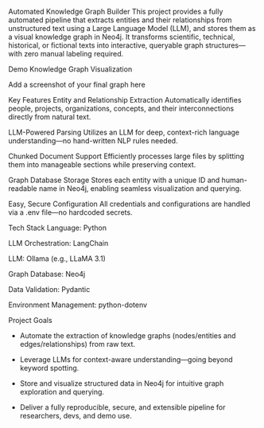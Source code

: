 Automated Knowledge Graph Builder
This project provides a fully automated pipeline that extracts entities and their relationships from unstructured text using a Large Language Model (LLM), and stores them as a visual knowledge graph in Neo4j. It transforms scientific, technical, historical, or fictional texts into interactive, queryable graph structures—with zero manual labeling required.

 Demo
Knowledge Graph Visualization

Add a screenshot of your final graph here

 Key Features
Entity and Relationship Extraction
Automatically identifies people, projects, organizations, concepts, and their interconnections directly from natural text.

LLM-Powered Parsing
Utilizes an LLM for deep, context-rich language understanding—no hand-written NLP rules needed.

Chunked Document Support
Efficiently processes large files by splitting them into manageable sections while preserving context.

Graph Database Storage
Stores each entity with a unique ID and human-readable name in Neo4j, enabling seamless visualization and querying.

Easy, Secure Configuration
All credentials and configurations are handled via a .env file—no hardcoded secrets.

 Tech Stack
Language: Python

LLM Orchestration: LangChain

LLM: Ollama (e.g., LLaMA 3.1)

Graph Database: Neo4j

Data Validation: Pydantic

Environment Management: python-dotenv

 Project Goals
- Automate the extraction of knowledge graphs (nodes/entities and edges/relationships) from raw text.

- Leverage LLMs for context-aware understanding—going beyond keyword spotting.

- Store and visualize structured data in Neo4j for intuitive graph exploration and querying.

- Deliver a fully reproducible, secure, and extensible pipeline for researchers, devs, and demo use.











